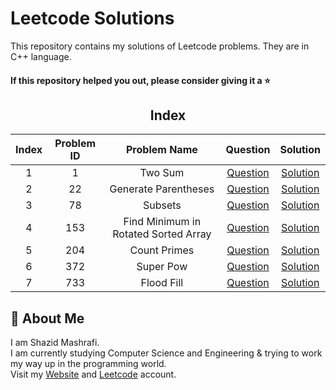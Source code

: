 # Leetcode Solutions

This repository contains my solutions of Leetcode problems. They are in C++ language.  

#### If this repository helped you out, please consider giving it a :star:

<div align="center">

## Index 

| Index | Problem ID | Problem Name | Question | Solution |
|:-----:| :--------: | :----------: | :------: | :------: |
| 1 | 1 | Two Sum | [Question](https://leetcode.com/problems/two-sum) | [Solution](https://github.com/ShazidMashrafi/Leetcode-Solutions/tree/main/Codes/1%20-%20Two%20Sum)
| 2 | 22 | Generate Parentheses | [Question](https://leetcode.com/problems/generate-parentheses) | [Solution](https://github.com/ShazidMashrafi/Leetcode-Solutions/tree/main/Codes/22%20-%20Generate%20Parentheses)
| 3 | 78 | Subsets | [Question](https://leetcode.com/problems/subsets) | [Solution](https://github.com/ShazidMashrafi/Leetcode-Solutions/tree/main/Codes/78%20-%20Subsets)
| 4 | 153 | Find Minimum in Rotated Sorted Array | [Question](https://leetcode.com/problems/find-minimum-in-rotated-sorted-array) | [Solution](https://github.com/ShazidMashrafi/Leetcode-Solutions/tree/main/Codes/153%20-%20Find%20Minimum%20in%20Rotated%20Sorted%20Array)
| 5 | 204 | Count Primes | [Question](https://leetcode.com/problems/count-primes) | [Solution](https://github.com/ShazidMashrafi/Leetcode-Solutions/tree/main/Codes/204%20-%20Count%20Primes)
| 6 | 372 | Super Pow | [Question](https://leetcode.com/problems/super-pow) | [Solution](https://github.com/ShazidMashrafi/Leetcode-Solutions/tree/main/Codes/372%20-%20Super%20Pow)
| 7 | 733 | Flood Fill | [Question](https://leetcode.com/problems/flood-fill) | [Solution](https://github.com/ShazidMashrafi/Leetcode-Solutions/tree/main/Codes/733%20-%20Flood%20Fill)



</div>

## 🚀 About Me

I am Shazid Mashrafi.  
I am currently studying Computer Science and Engineering & trying to work my way up in the programming world.     
Visit my [Website](https://shazidmashrafi.com) and [Leetcode](https://leetcode.com/shazidmashrafi) account.
